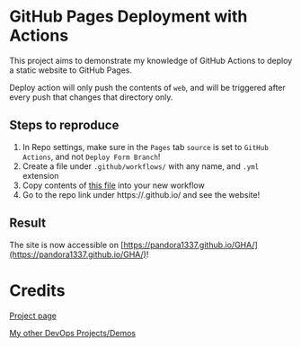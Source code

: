 # GitHub Pages Deployment with Actions

This project aims to demonstrate my knowledge of GitHub Actions to deploy a static website to GitHub Pages.

Deploy action will only push the contents of `web`, and will be triggered after every push that changes that directory only.

## Steps to reproduce
1. In Repo settings, make sure in the ```Pages``` tab ```source``` is set to ```GitHub Actions```, and not ```Deploy Form Branch```!
2. Create a file under ```.github/workflows/``` with any name, and ```.yml``` extension
3. Copy contents of [this file](https://github.com/Pandora1337/GHA/blob/main/.github/workflows/deploy.yml) into your new workflow
4. Go to the repo link under https://<yourname>.github.io/<repo name> and see the website!

## Result
The site is now accessible on [https://pandora1337.github.io/GHA/](https://pandora1337.github.io/GHA/)!

# Credits
[Project page](https://roadmap.sh/projects/github-actions-deployment-workflow)

[My other DevOps Projects/Demos](https://github.com/Pandora1337/DevOps-Practice)
